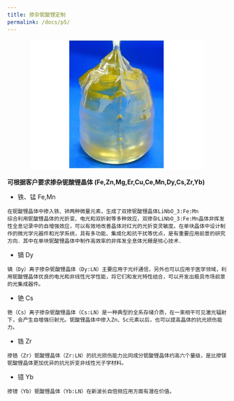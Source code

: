 ```yaml
---
title: 掺杂铌酸锂定制
permalink: /docs/p5/
---
```


<div  align="center">
    <img src="/img/img3.jpg" class="img-responsive"> 
</div>

**可根据客户要求掺杂铌酸锂晶体 (Fe,Zn,Mg,Er,Cu,Ce,Mn,Dy,Cs,Zr,Yb)**

* 铁、锰 Fe,Mn

```
在铌酸锂晶体中掺入铁、铈两种微量元素，生成了双掺铌酸锂晶体LiNbO_3:Fe:Mn
综合利用铌酸锂晶体的光折变、电光和双折射等多种效应，双掺杂LiNbO_3:Fe:Mn晶体非挥发性全息记录中的自增强效应，可以有效地改善晶体对红光的光折变灵敏度。在单块晶体中设计制作的微光学元器件和光学系统，具有多功能、集成化和抗干扰等优点，是有重要应用前景的研究方向．其中在单块铌酸锂晶体中制作高效率的非挥发全息体光栅是核心技术．
```

* 镝 Dy

```
镝（Dy）离子掺杂铌酸锂晶体（Dy:LN）主要应用于光纤通信，另外也可以应用于医学领域，利用铌酸锂晶体优良的电光和非线性光学性能，将它们和发光特性结合，可以开发出极具市场前景的光集成器件。
```

* 铯 Cs

```
铯（Cs）离子掺杂铌酸锂晶体（Cs:LN）是一种典型的全系存储介质，在一束相干可见激光辐射下，会产生自增强衍射光。铌酸锂晶体中掺入Zn、Sc元素以后，也可以提高晶体的抗光损伤能力。
```

* 锆 Zr

```
掺锆（Zr）铌酸锂晶体（Zr:LN）的抗光损伤能力比同成分铌酸锂晶体约高六个量级，是比掺镁铌酸锂晶体更加优异的抗光折变非线性光子学材料。
```

* 镱 Yb

```
掺镱（Yb）铌酸锂晶体（Yb:LN）在新波长自倍频应用方面有潜在价值。
```